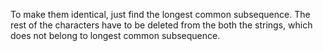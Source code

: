 To make them identical, just find the longest common subsequence. The rest of the characters have to be deleted from the both the strings, which does not belong to longest common subsequence.